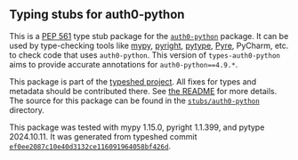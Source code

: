 ## Typing stubs for auth0-python

This is a [PEP 561](https://peps.python.org/pep-0561/)
type stub package for the [`auth0-python`](https://github.com/auth0/auth0-python) package.
It can be used by type-checking tools like
[mypy](https://github.com/python/mypy/),
[pyright](https://github.com/microsoft/pyright),
[pytype](https://github.com/google/pytype/),
[Pyre](https://pyre-check.org/),
PyCharm, etc. to check code that uses `auth0-python`. This version of
`types-auth0-python` aims to provide accurate annotations for
`auth0-python==4.9.*`.

This package is part of the [typeshed project](https://github.com/python/typeshed).
All fixes for types and metadata should be contributed there.
See [the README](https://github.com/python/typeshed/blob/main/README.md)
for more details. The source for this package can be found in the
[`stubs/auth0-python`](https://github.com/python/typeshed/tree/main/stubs/auth0-python)
directory.

This package was tested with
mypy 1.15.0,
pyright 1.1.399,
and pytype 2024.10.11.
It was generated from typeshed commit
[`ef0ee2087c10e40d3132ce116091964058bf426d`](https://github.com/python/typeshed/commit/ef0ee2087c10e40d3132ce116091964058bf426d).
